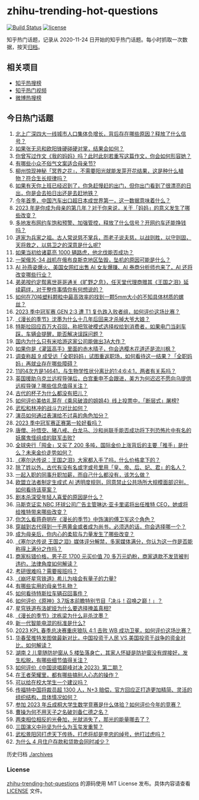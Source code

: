 # zhihu-trending-hot-questions

[![Build Status](https://github.com/justjavac/zhihu-trending-hot-questions/workflows/ci/badge.svg?branch=master)](https://github.com/justjavac/zhihu-trending-hot-questions/actions)
[![license](https://img.shields.io/github/license/justjavac/zhihu-trending-hot-questions)](https://github.com/justjavac/zhihu-trending-hot-questions/blob/master/LICENSE)

知乎热门话题，记录从 2020-11-24
日开始的知乎热门话题。每小时抓取一次数据，按天[归档](./archives)。

## 相关项目

- [知乎热搜榜](https://github.com/justjavac/zhihu-trending-top-search)
- [知乎热门视频](https://github.com/justjavac/zhihu-trending-hot-video)
- [微博热搜榜](https://github.com/justjavac/weibo-trending-hot-search)

## 今日热门话题

<!-- BEGIN -->
<!-- 最后更新时间 Sun May 14 2023 09:24:01 GMT+0800 (China Standard Time) -->

1. [北上广深四大一线城市人口集体负增长，背后存在哪些原因？释放了什么信号？](https://www.zhihu.com/question/600761941)
1. [如果张无忌和欧阳锋硬碰硬对掌，结果会如何？](https://www.zhihu.com/question/600158005)
1. [你曾写过作文《我的妈妈》吗？此时此刻若重写这篇作文，你会如何形容她？](https://www.zhihu.com/question/599729850)
1. [有哪些小众不俗气文案适合母亲节?](https://www.zhihu.com/question/531465323)
1. [柳州惊现神秘「冥界之花」，不需要阳光就能发芽开花结果，这是种什么植物？符合生长规律吗？](https://www.zhihu.com/question/600586178)
1. [如果有天你上班已经迟到了，你急赶慢赶的出门，但你出门看到了很漂亮的日出，你是会去拍日出还是去赶地铁？](https://www.zhihu.com/question/593842756)
1. [今年首季，中国汽车出口超日本成世界第一，这一数据意味着什么？](https://www.zhihu.com/question/600755135)
1. [2023 年是你成为母亲的第几年？对于你来说，关于「妈妈」的意义发生了哪些改变？](https://www.zhihu.com/question/600591402)
1. [多地发布网约车饱和预警、加强管控，释放了什么信号？开网约车还能挣钱吗？](https://www.zhihu.com/question/600761617)
1. [道家为兵家之祖。古人常说慈不掌兵，而老子说夫慈，以战则胜，以守则固，天将救之，以慈卫之的深意是什么呢?](https://www.zhihu.com/question/600487339)
1. [如果当初给诸葛亮 1000 辆路虎，他北伐能否成功？](https://www.zhihu.com/question/590181583)
1. [一架俄苏-34 战机在俄布良斯克地区坠毁，坠机的原因可能是什么？](https://www.zhihu.com/question/600808802)
1. [AI 孙燕姿爆火、美国女网红出售 AI 女友爆赚、AI 券商分析师也来了，AI 还将改变哪些行业？](https://www.zhihu.com/question/600653363)
1. [弟弟按约定帮离世哥哥通关《旷野之息》，任天堂代理商赠其《王国之泪》延续羁绊，对于整件事情你有何想说的？](https://www.zhihu.com/question/600389996)
1. [如何在70吨塑料颗粒中最高效率的找到一颗5mm大小的不知具体材质的螺丝？](https://www.zhihu.com/question/595410342)
1. [2023 季中冠军赛 GEN 2:3 遭 T1 复仇跌入败者组，如何评价这场比赛？](https://www.zhihu.com/question/600778616)
1. [《漫长的季节》沈墨为什么十几年后回来才杀掉大爷大娘？](https://www.zhihu.com/question/600123626)
1. [特斯拉回应百万大召回，称把驾驶模式选择权给到消费者，如果电门当刹车踩，车辆会提醒，能否解决误踩问题？](https://www.zhihu.com/question/600786500)
1. [国内为什么只有米哈游这家公司能做出3A大作？](https://www.zhihu.com/question/599835719)
1. [如果你是《灌篮高手》里面的赤木晴子，你会选樱木花道还是流川枫？](https://www.zhihu.com/question/597385096)
1. [调查称超 9 成受访「全职妈妈」试图重返职场，如何看待这一结果？「全职妈妈」再就业存在哪些障碍？](https://www.zhihu.com/question/600606292)
1. [11的4次方是14641，与生物学性状分离比的1:4:6:4:1，两者有关系吗？](https://www.zhihu.com/question/600476706)
1. [英国援助乌克兰远程导弹后，白宫重申不会跟进，美方为何迟迟不愿向乌提供远程导弹？哪些信息值得关注？](https://www.zhihu.com/question/600766176)
1. [古代的杯子为什么都没有把儿？](https://www.zhihu.com/question/600080777)
1. [如何评价美依礼芽在《乘风破浪的姐姐4》线上投票中，「断层式」屠榜?](https://www.zhihu.com/question/599831254)
1. [武松和林冲的战斗力对比如何？](https://www.zhihu.com/question/575226463)
1. [演员如何通过表演给不讨喜的角色加分？](https://www.zhihu.com/question/569968778)
1. [2023 季中冠军赛正赛第一轮好看吗？](https://www.zhihu.com/question/600672857)
1. [唐僧、孙悟空、猪八戒、白龙马、沙和尚联手能否成功将下列恐怖片中有名的妖魔鬼怪组成的联军击败?](https://www.zhihu.com/question/600067650)
1. [全球央行「囤金」又买了 200 多吨，国际金价上涨背后的主要「推手」是什么？未来金价走势如何？](https://www.zhihu.com/question/600637965)
1. [《塞尔达传说：王国之泪》大家都入手了吗，什么价格拿下的？](https://www.zhihu.com/question/596272793)
1. [除了姓以外，古代有没有名或字或号里用「皇、帝、后、妃、君」的名人？](https://www.zhihu.com/question/598108129)
1. [一起入职的同事升职加薪，而自己什么都没有，该怎么做？](https://www.zhihu.com/question/570812753)
1. [欧盟立法者制定生成式 AI 透明度规则，同意禁止公共场所大规模面部识别，如何看待该草案？](https://www.zhihu.com/question/600590110)
1. [剧本杀深受年轻人喜爱的原因是什么？](https://www.zhihu.com/question/596368846)
1. [马斯克证实 NBC 环球公司广告主管琳达·亚卡里诺将出任推特 CEO，她或将给推特带来哪些改变？](https://www.zhihu.com/question/600730103)
1. [你怎么看蒋奇明在《漫长的季节》中饰演的傅卫军这个角色？](https://www.zhihu.com/question/598532760)
1. [穿越到古代得到一千两黄金或者成为尚书，必须选的话，你会选择哪一个？](https://www.zhihu.com/question/599388135)
1. [成为母亲后，你内心的柔软与力量发生了哪些改变？](https://www.zhihu.com/question/600592879)
1. [《塞尔达传说 王国之泪》媒体评分解禁，多家媒体满分，你认为这一作是否能称得上满分之作吗？](https://www.zhihu.com/question/600443302)
1. [商家标错价格，男子花 1700 元买价值 70 多万元奶粉，商家退款不发货被判违约，法律角度如何解读？](https://www.zhihu.com/question/600730098)
1. [考研很难吗？需要报班吗？](https://www.zhihu.com/question/595879937)
1. [《崩坏星穹铁道》希儿为啥会有量子的力量?](https://www.zhihu.com/question/599469719)
1. [有哪些实用的母亲节礼物？](https://www.zhihu.com/question/45129537)
1. [如何看待特斯拉车辆召回事件？](https://www.zhihu.com/question/600583501)
1. [如何评价《原神》3.7版本前瞻特别节目「决斗！召唤之巅！」？](https://www.zhihu.com/question/600796222)
1. [星穹铁道布洛妮娅为什么要选择掩盖真相?](https://www.zhihu.com/question/599382110)
1. [《漫长的季节》沈栋梁为什么非杀沈墨？](https://www.zhihu.com/question/598666853)
1. [新一代智能电混的标准是什么?](https://www.zhihu.com/question/600743944)
1. [2023 KPL 春季总决赛重庆狼队 4:1 击败 WB 成功卫冕，如何评价这场比赛？](https://www.zhihu.com/question/600782681)
1. [华春莹推特发图做最新对比，中国投资于人民 VS 美国投资于战争的资金对比，如何解读？](https://www.zhihu.com/question/600777675)
1. [湖南 2 儿童随防护窗从 5 楼坠落身亡，其家人怀疑是防护窗没有焊接好，发生松脱，有哪些细节值得关注？](https://www.zhihu.com/question/600749308)
1. [如何评价《中国说唱巅峰对决 2023》第二期？](https://www.zhihu.com/question/600778535)
1. [在王者荣耀里，都有哪些搞别人心态的操作？](https://www.zhihu.com/question/599578847)
1. [可以给在校大学生一个建议吗？](https://www.zhihu.com/question/377176699)
1. [传福特中国将裁员超 1300 人，N+3 赔偿，官方回应正打造更加精简、灵活的组织结构，具体情况如何？](https://www.zhihu.com/question/600605109)
1. [参加 2023 年丘成桐大学生数学竞赛是什么体验？如何评价今年的竞赛？](https://www.zhihu.com/question/600744038)
1. [曹操为何不用天子之名破刘备仁德之名？](https://www.zhihu.com/question/599934591)
1. [两束相位相反的光叠加，光就消失了，那光的能量哪去了？](https://www.zhihu.com/question/34125620)
1. [三国演义中孙坚为什么为玉玺发重誓？](https://www.zhihu.com/question/599665388)
1. [武松景阳冈打虎天下传扬，打虎将却是李忠的绰号，他打过虎吗？](https://www.zhihu.com/question/589223397)
1. [为什么 4 月住户存款和贷款会同时减少？](https://www.zhihu.com/question/600620130)

<!-- END -->

历史归档 [./archives](./archives)

### License

[zhihu-trending-hot-questions](https://github.com/justjavac/zhihu-trending-hot-questions)
的源码使用 MIT License 发布。具体内容请查看 [LICENSE](./LICENSE) 文件。
